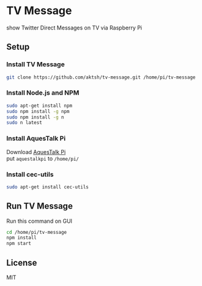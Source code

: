 # TV Message

show Twitter Direct Messages on TV via Raspberry Pi

## Setup

### Install TV Message

```bash
git clone https://github.com/aktsh/tv-message.git /home/pi/tv-message
```

### Install Node.js and NPM

```bash
sudo apt-get install npm
sudo npm install -g npm
sudo npm install -g n
sudo n latest
```

### Install AquesTalk Pi

Download [AquesTalk Pi](http://www.a-quest.com/products/aquestalkpi.html)  
put `aquestalkpi` to `/home/pi/`

### Install cec-utils

```bash
sudo apt-get install cec-utils
```

## Run TV Message

Run this command on GUI

```bash
cd /home/pi/tv-message
npm install
npm start
```

## License

MIT

